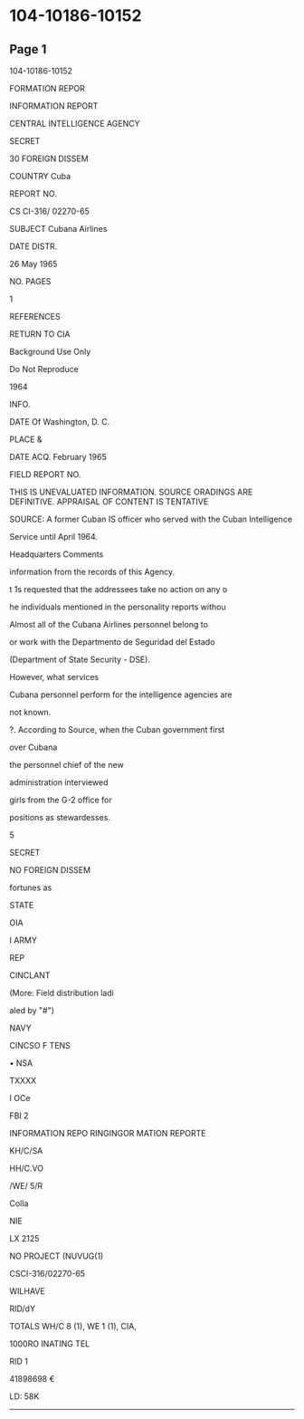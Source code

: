 # 104-10186-10152

## Page 1

104-10186-10152

FORMATION REPOR

INFORMATION REPORT

CENTRAL INTELLIGENCE AGENCY

SECRET

30 FOREIGN DISSEM

COUNTRY Cuba

REPORT NO.

CS CI-316/ 02270-65

SUBJECT Cubana Airlines

DATE DISTR.

26 May 1965

NO. PAGES

1

REFERENCES

RETURN TO CIA

Background Use Only

Do Not Reproduce

1964

INFO.

DATE Of Washington, D. C.

PLACE &

DATE ACQ. February 1965

FIELD REPORT NO.

THIS IS UNEVALUATED INFORMATION. SOURCE ORADINGS ARE DEFINITIVE. APPRAISAL OF CONTENT IS TENTATIVE

SOURCE: A former Cuban IS officer who served with the Cuban Intelligence

Service until April 1964.

Headquarters Comments

information from the records of this Agency.

t 1s requested that the addressees take no action on any o

he individuals mentioned in the personality reports withou

Almost all of the Cubana Airlines personnel belong to

or work with the Departmento de Seguridad del Estado

(Department of State Security - DSE).

However, what services

Cubana personnel perform for the intelligence agencies are

not known.

?. According to Source, when the Cuban government first

over Cubana

the personnel chief of the new

administration interviewed

girls from the G-2 office for

positions as stewardesses.

5

SECRET

NO FOREIGN DISSEM

fortunes as

STATE

OIA

I ARMY

REP

CINCLANT

(More: Field distribution ladi

aled by "#")

NAVY

CINCSO F TENS

• NSA

TXXXX

I OCe

FBI 2

INFORMATION REPO RINGINGOR MATION REPORTE

KH/C/SA

HH/C.VO

/WE/ 5/R

Colla

NIE

LX 2125

NO PROJECT (NUVUG(1)

CSCI-316/02270-65

WILHAVE

RID/dY

TOTALS WH/C 8 (1), WE 1 (1), CIA,

1000RO INATING TEL

RID 1

41898698 €

LD: 58K

---

